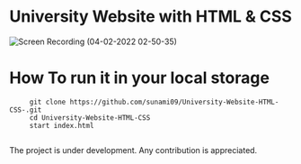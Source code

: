 # University Website with HTML & CSS
![Screen Recording (04-02-2022 02-50-35)](https://user-images.githubusercontent.com/66564001/152430983-acecffe4-a5ff-49cd-965e-4a38c83b4527.gif)
# How To run it in your local storage
```
     git clone https://github.com/sunami09/University-Website-HTML-CSS-.git
     cd University-Website-HTML-CSS
     start index.html 
     
```
The project is under development. Any contribution is appreciated.
